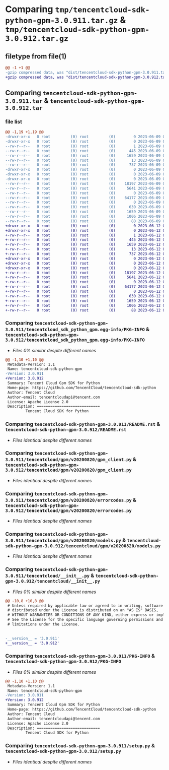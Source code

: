 # Comparing `tmp/tencentcloud-sdk-python-gpm-3.0.911.tar.gz` & `tmp/tencentcloud-sdk-python-gpm-3.0.912.tar.gz`

## filetype from file(1)

```diff
@@ -1 +1 @@
-gzip compressed data, was "dist/tencentcloud-sdk-python-gpm-3.0.911.tar", last modified: Fri Jun  9 02:19:59 2023, max compression
+gzip compressed data, was "dist/tencentcloud-sdk-python-gpm-3.0.912.tar", last modified: Mon Jun 12 03:04:29 2023, max compression
```

## Comparing `tencentcloud-sdk-python-gpm-3.0.911.tar` & `tencentcloud-sdk-python-gpm-3.0.912.tar`

### file list

```diff
@@ -1,19 +1,19 @@
-drwxr-xr-x   0 root         (0) root         (0)        0 2023-06-09 02:19:59.000000 tencentcloud-sdk-python-gpm-3.0.911/
-drwxr-xr-x   0 root         (0) root         (0)        0 2023-06-09 02:19:59.000000 tencentcloud-sdk-python-gpm-3.0.911/tencentcloud_sdk_python_gpm.egg-info/
--rw-r--r--   0 root         (0) root         (0)        1 2023-06-09 02:19:59.000000 tencentcloud-sdk-python-gpm-3.0.911/tencentcloud_sdk_python_gpm.egg-info/dependency_links.txt
--rw-r--r--   0 root         (0) root         (0)      445 2023-06-09 02:19:59.000000 tencentcloud-sdk-python-gpm-3.0.911/tencentcloud_sdk_python_gpm.egg-info/SOURCES.txt
--rw-r--r--   0 root         (0) root         (0)     1659 2023-06-09 02:19:59.000000 tencentcloud-sdk-python-gpm-3.0.911/tencentcloud_sdk_python_gpm.egg-info/PKG-INFO
--rw-r--r--   0 root         (0) root         (0)       13 2023-06-09 02:19:59.000000 tencentcloud-sdk-python-gpm-3.0.911/tencentcloud_sdk_python_gpm.egg-info/top_level.txt
--rw-r--r--   0 root         (0) root         (0)      737 2023-06-09 02:19:59.000000 tencentcloud-sdk-python-gpm-3.0.911/README.rst
-drwxr-xr-x   0 root         (0) root         (0)        0 2023-06-09 02:19:59.000000 tencentcloud-sdk-python-gpm-3.0.911/tencentcloud/
-drwxr-xr-x   0 root         (0) root         (0)        0 2023-06-09 02:19:59.000000 tencentcloud-sdk-python-gpm-3.0.911/tencentcloud/gpm/
-drwxr-xr-x   0 root         (0) root         (0)        0 2023-06-09 02:19:59.000000 tencentcloud-sdk-python-gpm-3.0.911/tencentcloud/gpm/v20200820/
--rw-r--r--   0 root         (0) root         (0)    18197 2023-06-09 02:19:59.000000 tencentcloud-sdk-python-gpm-3.0.911/tencentcloud/gpm/v20200820/gpm_client.py
--rw-r--r--   0 root         (0) root         (0)     5641 2023-06-09 02:19:59.000000 tencentcloud-sdk-python-gpm-3.0.911/tencentcloud/gpm/v20200820/errorcodes.py
--rw-r--r--   0 root         (0) root         (0)        0 2023-06-09 02:19:59.000000 tencentcloud-sdk-python-gpm-3.0.911/tencentcloud/gpm/v20200820/__init__.py
--rw-r--r--   0 root         (0) root         (0)    64177 2023-06-09 02:19:59.000000 tencentcloud-sdk-python-gpm-3.0.911/tencentcloud/gpm/v20200820/models.py
--rw-r--r--   0 root         (0) root         (0)        0 2023-06-09 02:19:59.000000 tencentcloud-sdk-python-gpm-3.0.911/tencentcloud/gpm/__init__.py
--rw-r--r--   0 root         (0) root         (0)      630 2023-06-09 02:19:59.000000 tencentcloud-sdk-python-gpm-3.0.911/tencentcloud/__init__.py
--rw-r--r--   0 root         (0) root         (0)     1659 2023-06-09 02:19:59.000000 tencentcloud-sdk-python-gpm-3.0.911/PKG-INFO
--rw-r--r--   0 root         (0) root         (0)     1006 2023-06-09 02:19:59.000000 tencentcloud-sdk-python-gpm-3.0.911/setup.py
--rw-r--r--   0 root         (0) root         (0)       88 2023-06-09 02:19:59.000000 tencentcloud-sdk-python-gpm-3.0.911/setup.cfg
+drwxr-xr-x   0 root         (0) root         (0)        0 2023-06-12 03:04:29.000000 tencentcloud-sdk-python-gpm-3.0.912/
+drwxr-xr-x   0 root         (0) root         (0)        0 2023-06-12 03:04:29.000000 tencentcloud-sdk-python-gpm-3.0.912/tencentcloud_sdk_python_gpm.egg-info/
+-rw-r--r--   0 root         (0) root         (0)        1 2023-06-12 03:04:29.000000 tencentcloud-sdk-python-gpm-3.0.912/tencentcloud_sdk_python_gpm.egg-info/dependency_links.txt
+-rw-r--r--   0 root         (0) root         (0)      445 2023-06-12 03:04:29.000000 tencentcloud-sdk-python-gpm-3.0.912/tencentcloud_sdk_python_gpm.egg-info/SOURCES.txt
+-rw-r--r--   0 root         (0) root         (0)     1659 2023-06-12 03:04:29.000000 tencentcloud-sdk-python-gpm-3.0.912/tencentcloud_sdk_python_gpm.egg-info/PKG-INFO
+-rw-r--r--   0 root         (0) root         (0)       13 2023-06-12 03:04:29.000000 tencentcloud-sdk-python-gpm-3.0.912/tencentcloud_sdk_python_gpm.egg-info/top_level.txt
+-rw-r--r--   0 root         (0) root         (0)      737 2023-06-12 03:04:29.000000 tencentcloud-sdk-python-gpm-3.0.912/README.rst
+drwxr-xr-x   0 root         (0) root         (0)        0 2023-06-12 03:04:29.000000 tencentcloud-sdk-python-gpm-3.0.912/tencentcloud/
+drwxr-xr-x   0 root         (0) root         (0)        0 2023-06-12 03:04:29.000000 tencentcloud-sdk-python-gpm-3.0.912/tencentcloud/gpm/
+drwxr-xr-x   0 root         (0) root         (0)        0 2023-06-12 03:04:29.000000 tencentcloud-sdk-python-gpm-3.0.912/tencentcloud/gpm/v20200820/
+-rw-r--r--   0 root         (0) root         (0)    18197 2023-06-12 03:04:29.000000 tencentcloud-sdk-python-gpm-3.0.912/tencentcloud/gpm/v20200820/gpm_client.py
+-rw-r--r--   0 root         (0) root         (0)     5641 2023-06-12 03:04:29.000000 tencentcloud-sdk-python-gpm-3.0.912/tencentcloud/gpm/v20200820/errorcodes.py
+-rw-r--r--   0 root         (0) root         (0)        0 2023-06-12 03:04:29.000000 tencentcloud-sdk-python-gpm-3.0.912/tencentcloud/gpm/v20200820/__init__.py
+-rw-r--r--   0 root         (0) root         (0)    64177 2023-06-12 03:04:29.000000 tencentcloud-sdk-python-gpm-3.0.912/tencentcloud/gpm/v20200820/models.py
+-rw-r--r--   0 root         (0) root         (0)        0 2023-06-12 03:04:29.000000 tencentcloud-sdk-python-gpm-3.0.912/tencentcloud/gpm/__init__.py
+-rw-r--r--   0 root         (0) root         (0)      630 2023-06-12 03:04:29.000000 tencentcloud-sdk-python-gpm-3.0.912/tencentcloud/__init__.py
+-rw-r--r--   0 root         (0) root         (0)     1659 2023-06-12 03:04:29.000000 tencentcloud-sdk-python-gpm-3.0.912/PKG-INFO
+-rw-r--r--   0 root         (0) root         (0)     1006 2023-06-12 03:04:29.000000 tencentcloud-sdk-python-gpm-3.0.912/setup.py
+-rw-r--r--   0 root         (0) root         (0)       88 2023-06-12 03:04:29.000000 tencentcloud-sdk-python-gpm-3.0.912/setup.cfg
```

### Comparing `tencentcloud-sdk-python-gpm-3.0.911/tencentcloud_sdk_python_gpm.egg-info/PKG-INFO` & `tencentcloud-sdk-python-gpm-3.0.912/tencentcloud_sdk_python_gpm.egg-info/PKG-INFO`

 * *Files 0% similar despite different names*

```diff
@@ -1,10 +1,10 @@
 Metadata-Version: 1.1
 Name: tencentcloud-sdk-python-gpm
-Version: 3.0.911
+Version: 3.0.912
 Summary: Tencent Cloud Gpm SDK for Python
 Home-page: https://github.com/TencentCloud/tencentcloud-sdk-python
 Author: Tencent Cloud
 Author-email: tencentcloudapi@tencent.com
 License: Apache License 2.0
 Description: ============================
         Tencent Cloud SDK for Python
```

### Comparing `tencentcloud-sdk-python-gpm-3.0.911/README.rst` & `tencentcloud-sdk-python-gpm-3.0.912/README.rst`

 * *Files identical despite different names*

### Comparing `tencentcloud-sdk-python-gpm-3.0.911/tencentcloud/gpm/v20200820/gpm_client.py` & `tencentcloud-sdk-python-gpm-3.0.912/tencentcloud/gpm/v20200820/gpm_client.py`

 * *Files identical despite different names*

### Comparing `tencentcloud-sdk-python-gpm-3.0.911/tencentcloud/gpm/v20200820/errorcodes.py` & `tencentcloud-sdk-python-gpm-3.0.912/tencentcloud/gpm/v20200820/errorcodes.py`

 * *Files identical despite different names*

### Comparing `tencentcloud-sdk-python-gpm-3.0.911/tencentcloud/gpm/v20200820/models.py` & `tencentcloud-sdk-python-gpm-3.0.912/tencentcloud/gpm/v20200820/models.py`

 * *Files identical despite different names*

### Comparing `tencentcloud-sdk-python-gpm-3.0.911/tencentcloud/__init__.py` & `tencentcloud-sdk-python-gpm-3.0.912/tencentcloud/__init__.py`

 * *Files 0% similar despite different names*

```diff
@@ -10,8 +10,8 @@
 # Unless required by applicable law or agreed to in writing, software
 # distributed under the License is distributed on an "AS IS" BASIS,
 # WITHOUT WARRANTIES OR CONDITIONS OF ANY KIND, either express or implied.
 # See the License for the specific language governing permissions and
 # limitations under the License.
 
 
-__version__ = '3.0.911'
+__version__ = '3.0.912'
```

### Comparing `tencentcloud-sdk-python-gpm-3.0.911/PKG-INFO` & `tencentcloud-sdk-python-gpm-3.0.912/PKG-INFO`

 * *Files 0% similar despite different names*

```diff
@@ -1,10 +1,10 @@
 Metadata-Version: 1.1
 Name: tencentcloud-sdk-python-gpm
-Version: 3.0.911
+Version: 3.0.912
 Summary: Tencent Cloud Gpm SDK for Python
 Home-page: https://github.com/TencentCloud/tencentcloud-sdk-python
 Author: Tencent Cloud
 Author-email: tencentcloudapi@tencent.com
 License: Apache License 2.0
 Description: ============================
         Tencent Cloud SDK for Python
```

### Comparing `tencentcloud-sdk-python-gpm-3.0.911/setup.py` & `tencentcloud-sdk-python-gpm-3.0.912/setup.py`

 * *Files identical despite different names*

